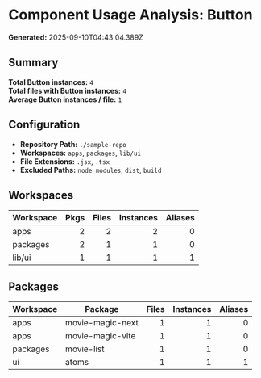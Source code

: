 # Component Usage Analysis: Button

**Generated:** 2025-09-10T04:43:04.389Z

## Summary

**Total Button instances:** `4`  
**Total files with Button instances:** `4`  
**Average Button instances / file:** `1`

## Configuration

- **Repository Path:** `./sample-repo`
- **Workspaces:** `apps`, `packages`, `lib/ui`
- **File Extensions:** `.jsx`, `.tsx`
- **Excluded Paths:** `node_modules`, `dist`, `build`

## Workspaces

| Workspace | Pkgs | Files | Instances | Aliases |
| --------- | ---: | ----: | --------: | ------: |
| apps      |    2 |     2 |         2 |       0 |
| packages  |    2 |     1 |         1 |       0 |
| lib/ui    |    1 |     1 |         1 |       1 |

## Packages

| Workspace | Package          | Files | Instances | Aliases |
| --------- | ---------------- | ----: | --------: | ------: |
| apps      | movie-magic-next |     1 |         1 |       0 |
| apps      | movie-magic-vite |     1 |         1 |       0 |
| packages  | movie-list       |     1 |         1 |       0 |
| ui        | atoms            |     1 |         1 |       1 |
